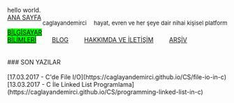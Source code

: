 <html>
<head>
        <title>Ana Sayfa</title>
        <link rel="stylesheet" type="text/css" href="../RMStyle.css">
        <link rel="icon" href="../coloricon.png">
        <link rel="stylesheet" href="../sunburst.css">
	<script src="../highlight.pack.js"></script><script>hljs.initHighlightingOnLoad();</script>
</head>
<div class="header">
	<p3>hello world.</p3><br>
		<div class="plane">
		<p style="float:right; font-size: 13px;">caglayandemirci <hr1></hr1>&emsp;hayat, evren ve her şeye dair nihai kişisel platform</p>
<div class="menu">
<a href="https://caglayandemirci.github.io" class="menuLink">ANA SAYFA</a> &emsp;&emsp;
<a href="https://caglayandemirci.github.io/CS/MainPage" class="menuLink"  style="color:black; background-color: lime;">BİLGİSAYAR BİLİMLERİ</a> &emsp;&emsp;
<a href="https://caglayandemirci.github.io/Blog/MainPage" class="menuLink" >BLOG</a> &emsp;&emsp;
<a href="https://caglayandemirci.github.io/about&contact" class="menuLink" >HAKKIMDA VE İLETİŞİM</a> &emsp;&emsp;
<a href="https://caglayandemirci.github.io/archive" class="menuLink" >ARŞİV</a> &emsp;&emsp;
</div>
		</div>
	</div>
</html>
<br><br>
### SON YAZILAR<BR><BR>
[17.03.2017 - C'de File I/O](https://caglayandemirci.github.io/CS/file-io-in-c)<br>
[13.03.2017 - C İle Linked List Programlama](https://caglayandemirci.github.io/CS/programming-linked-list-in-c)

